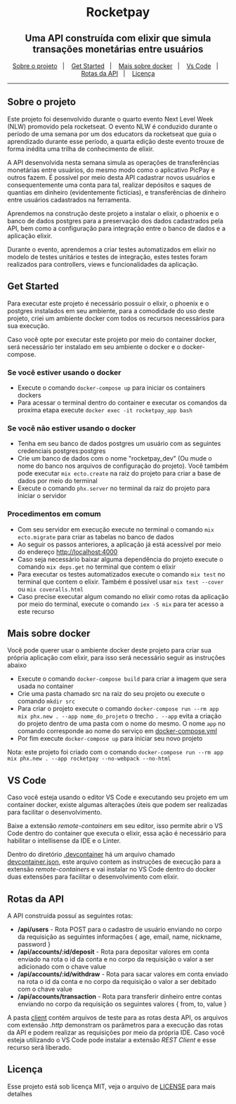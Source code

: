 <h1 align="center">
  Rocketpay
</h1>

<h2 align="center">
  Uma API construída com elixir que simula transações monetárias entre usuários
</h2>

<p align="center">
  <a href="#sobre-o-projeto">Sobre o projeto</a>&nbsp;&nbsp;&nbsp;|&nbsp;&nbsp;&nbsp;
  <a href="#get-started">Get Started</a>&nbsp;&nbsp;&nbsp;|&nbsp;&nbsp;&nbsp;
  <a href="#mais-sobre-docker">Mais sobre docker</a>&nbsp;&nbsp;&nbsp;|&nbsp;&nbsp;&nbsp;
  <a href="#vs-code">Vs Code</a>&nbsp;&nbsp;&nbsp;|&nbsp;&nbsp;&nbsp;
  <a href="#rotas-da-api">Rotas da API</a>&nbsp;&nbsp;&nbsp;|&nbsp;&nbsp;&nbsp;
  <a href="#licença">Licença</a>
</p>

---

## Sobre o projeto

Este projeto foi desenvolvido durante o quarto evento Next Level Week (NLW) promovido pela rocketseat. O evento NLW é conduzido durante o período de uma semana por um dos educators da rocketseat que guia o aprendizado durante esse período, a quarta edição deste evento trouxe de forma inédita uma trilha de conhecimento de elixir.

A API desenvolvida nesta semana simula as operações de transferências monetárias entre usuários, do mesmo modo como o aplicativo PicPay e outros fazem. É possível por meio desta API cadastrar novos usuários e consequentemente uma conta para tal, realizar depósitos e saques de quantias em dinheiro (evidentemente fictícias), e transferências de dinheiro entre usuários cadastrados na ferramenta.

Aprendemos na construção deste projeto a instalar o elixir, o phoenix e o banco de dados postgres para a preservação dos dados cadastrados pela API, bem como a configuração para integração entre o banco de dados e a aplicação elixir.

Durante o evento, aprendemos a criar testes automatizados em elixir no modelo de testes unitários e testes de integração, estes testes foram realizados para controllers, views e funcionalidades da aplicação.

## Get Started

Para executar este projeto é necessário possuir o elixir, o phoenix e o postgres instalados em seu ambiente, para a comodidade do uso deste projeto, criei um ambiente docker com todos os recursos necessários para sua execução.

Caso você opte por executar este projeto por meio do container docker, será necessário ter instalado em seu ambiente o docker e o docker-compose.

### Se você estiver usando o docker

- Execute o comando `docker-compose up` para iniciar os containers dockers
- Para acessar o terminal dentro do container e executar os comandos da proxíma etapa execute `docker exec -it rocketpay_app bash`

### Se você não estiver usando o docker

- Tenha em seu banco de dados postgres um usuário com as seguintes credenciais postgres:postgres
- Crie um banco de dados com o nome "rocketpay_dev" (Ou mude o nome do banco nos arquivos de configuração do projeto). Você também pode executar `mix ecto.create` na raiz do projeto para criar a base de dados por meio do terminal
- Execute o comando `phx.server` no terminal da raiz do projeto para iniciar o servidor

### Procedimentos em comum

- Com seu servidor em execução execute no terminal o comando `mix ecto.migrate` para criar as tabelas no banco de dados
- Ao seguir os passos anteriores, a aplicação já está acessível por meio do endereço [http://localhost:4000](http://localhost:4000)
- Caso seja necessário baixar alguma dependência do projeto execute o comando `mix deps.get` no terminal que contem o elixir
- Para executar os testes automatizados execute o comando `mix test` no terminal que contem o elixir. Também é possível usar `mix test --cover` ou `mix coveralls.html`
- Caso precise executar algum comando no elixir como rotas da aplicação por meio do terminal, execute o comando `iex -S mix` para ter acesso a este recurso

## Mais sobre docker

Você pode querer usar o ambiente docker deste projeto para criar sua própria aplicação com elixir, para isso será necessário seguir as instruções abaixo

- Execute o comando `docker-compose build` para criar a imagem que sera usada no container
- Crie uma pasta chamado src na raiz do seu projeto ou execute o comando `mkdir src`
- Para criar o projeto execute o comando `docker-compose run --rm app mix phx.new . --app nome_do_projeto` o trecho `. --app` evita a criação do projeto dentro de uma pasta com o nome do mesmo. O nome `app` no comando corresponde ao nome do serviço em [docker-compose.yml](./docker-compose.yml)
- Por fim execute `docker-compose up` para iniciar seu novo projeto

Nota: este projeto foi criado com o comando `docker-compose run --rm app mix phx.new . --app rocketpay --no-webpack --no-html`

## VS Code

Caso você esteja usando o editor VS Code e executando seu projeto em um container docker, existe algumas alterações úteis que podem ser realizadas para facilitar o desenvolvimento.

Baixe a extensão *remote-containers* em seu editor, isso permite abrir o VS Code dentro do container que executa o elixir, essa ação é necessário para habilitar o intellisense da IDE e o Linter.

Dentro do diretório [.devcontainer](./.devcontainer) há um arquivo chamado [devcontainer.json](./.devcontainer/devcontainer.json), este arquivo contem as instruções de execução para a extensão *remote-containers* e vai instalar no VS Code dentro do docker duas extensões para facilitar o desenvolvimento com elixir.

## Rotas da API

A API construída possuí as seguintes rotas:

- **/api/users** - Rota POST para o cadastro de usuário enviando no corpo da requisição as seguintes informações { age, email, name, nickname, password }
- **/api/accounts/:id/deposit** - Rota para depositar valores em conta enviado na rota o id da conta e no corpo da requisição o valor a ser adicionado com o chave value
- **/api/accounts/:id/withdraw** - Rota para sacar valores em conta enviado na rota o id da conta e no corpo da requisição o valor a ser debitado com o chave value
- **/api/accounts/transaction** - Rota para transferir dinheiro entre contas enviando no corpo da requisição os seguintes valores { from, to, value }

A pasta [client](./client) contém arquivos de teste para as rotas desta API, os arquivos com extensão *.http* demonstram os parâmetros para a execução das rotas da API e podem realizar as requisições por meio da própria IDE. Caso você esteja utilizando o VS Code pode instalar a extensão *REST Client* e esse recurso será liberado.

## Licença
Esse projeto está sob licença MIT, veja o arquivo de [LICENSE](./LICENSE) para mais detalhes
